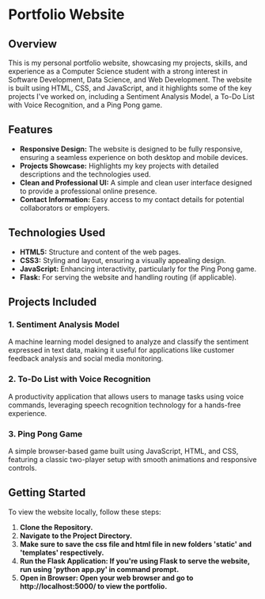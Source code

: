 # Portfolio Website

## Overview

This is my personal portfolio website, showcasing my projects, skills, and experience as a Computer Science student with a strong interest in Software Development, Data Science, and Web Development. The website is built using HTML, CSS, and JavaScript, and it highlights some of the key projects I've worked on, including a Sentiment Analysis Model, a To-Do List with Voice Recognition, and a Ping Pong game.

## Features

- **Responsive Design:** The website is designed to be fully responsive, ensuring a seamless experience on both desktop and mobile devices.
- **Projects Showcase:** Highlights my key projects with detailed descriptions and the technologies used.
- **Clean and Professional UI:** A simple and clean user interface designed to provide a professional online presence.
- **Contact Information:** Easy access to my contact details for potential collaborators or employers.

## Technologies Used

- **HTML5:** Structure and content of the web pages.
- **CSS3:** Styling and layout, ensuring a visually appealing design.
- **JavaScript:** Enhancing interactivity, particularly for the Ping Pong game.
- **Flask:** For serving the website and handling routing (if applicable).

## Projects Included

### 1. Sentiment Analysis Model
A machine learning model designed to analyze and classify the sentiment expressed in text data, making it useful for applications like customer feedback analysis and social media monitoring.

### 2. To-Do List with Voice Recognition
A productivity application that allows users to manage tasks using voice commands, leveraging speech recognition technology for a hands-free experience.

### 3. Ping Pong Game
A simple browser-based game built using JavaScript, HTML, and CSS, featuring a classic two-player setup with smooth animations and responsive controls.

## Getting Started

To view the website locally, follow these steps:

1. **Clone the Repository.**
2. **Navigate to the Project Directory.**
3. **Make sure to save the css file and html file in new folders 'static' and 'templates' respectively.**
4. **Run the Flask Application: If you're using Flask to serve the website, run using 'python app.py' in command prompt.**
5. **Open in Browser: Open your web browser and go to http://localhost:5000/ to view the portfolio.**

